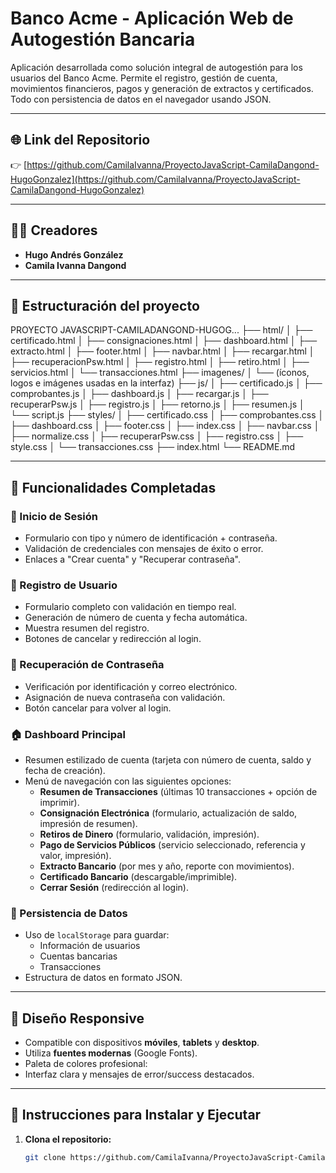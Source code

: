 # Banco Acme - Aplicación Web de Autogestión Bancaria

Aplicación desarrollada como solución integral de autogestión para los usuarios del Banco Acme. Permite el registro, gestión de cuenta, movimientos financieros, pagos y generación de extractos y certificados. Todo con persistencia de datos en el navegador usando JSON.

---

## 🌐 Link del Repositorio

👉 [https://github.com/CamilaIvanna/ProyectoJavaScript-CamilaDangond-HugoGonzalez](https://github.com/CamilaIvanna/ProyectoJavaScript-CamilaDangond-HugoGonzalez)

---

## 👩‍💻 Creadores

- **Hugo Andrés González**
- **Camila Ivanna Dangond**

---
## 📂  Estructuración del proyecto

PROYECTO JAVASCRIPT-CAMILADANGOND-HUGOG...
├── html/
│   ├── certificado.html
│   ├── consignaciones.html
│   ├── dashboard.html
│   ├── extracto.html
│   ├── footer.html
│   ├── navbar.html
│   ├── recargar.html
│   ├── recuperacionPsw.html
│   ├── registro.html
│   ├── retiro.html
│   ├── servicios.html
│   └── transacciones.html
├── imagenes/
│   └── (íconos, logos e imágenes usadas en la interfaz)
├── js/
│   ├── certificado.js
│   ├── comprobantes.js
│   ├── dashboard.js
│   ├── recargar.js
│   ├── recuperarPsw.js
│   ├── registro.js
│   ├── retorno.js
│   ├── resumen.js
│   └── script.js
├── styles/
│   ├── certificado.css
│   ├── comprobantes.css
│   ├── dashboard.css
│   ├── footer.css
│   ├── index.css
│   ├── navbar.css
│   ├── normalize.css
│   ├── recuperarPsw.css
│   ├── registro.css
│   ├── style.css
│   └── transacciones.css
├── index.html
└── README.md

---

## 🧾 Funcionalidades Completadas

### 🔐 Inicio de Sesión
- Formulario con tipo y número de identificación + contraseña.
- Validación de credenciales con mensajes de éxito o error.
- Enlaces a "Crear cuenta" y "Recuperar contraseña".

### 📝 Registro de Usuario
- Formulario completo con validación en tiempo real.
- Generación de número de cuenta y fecha automática.
- Muestra resumen del registro.
- Botones de cancelar y redirección al login.

### 🔑 Recuperación de Contraseña
- Verificación por identificación y correo electrónico.
- Asignación de nueva contraseña con validación.
- Botón cancelar para volver al login.

### 🏠 Dashboard Principal
- Resumen estilizado de cuenta (tarjeta con número de cuenta, saldo y fecha de creación).
- Menú de navegación con las siguientes opciones:
  - **Resumen de Transacciones** (últimas 10 transacciones + opción de imprimir).
  - **Consignación Electrónica** (formulario, actualización de saldo, impresión de resumen).
  - **Retiros de Dinero** (formulario, validación, impresión).
  - **Pago de Servicios Públicos** (servicio seleccionado, referencia y valor, impresión).
  - **Extracto Bancario** (por mes y año, reporte con movimientos).
  - **Certificado Bancario** (descargable/imprimible).
  - **Cerrar Sesión** (redirección al login).

### 💾 Persistencia de Datos
- Uso de `localStorage` para guardar:
  - Información de usuarios
  - Cuentas bancarias
  - Transacciones
- Estructura de datos en formato JSON.

---

## 📱 Diseño Responsive

- Compatible con dispositivos **móviles**, **tablets** y **desktop**.
- Utiliza **fuentes modernas** (Google Fonts).
- Paleta de colores profesional:
- Interfaz clara y mensajes de error/success destacados.

---

## 🚀 Instrucciones para Instalar y Ejecutar

1. **Clona el repositorio:**
   ```bash
   git clone https://github.com/CamilaIvanna/ProyectoJavaScript-CamilaDangond-HugoGonzalez

